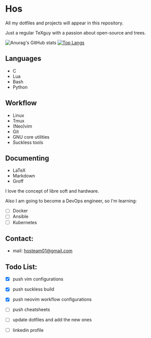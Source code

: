 # Hos

All my dotfiles and projects will appear in this repository.

Just a regular TeXguy with a passion about open-source and trees.

![Anurag's GitHub stats](https://github-readme-stats.vercel.app/api?username=hossein-lap&show_icons=true&theme=dark)
[![Top Langs](https://github-readme-stats.vercel.app/api/top-langs/?username=hossein-lap&layout=compact&langs_count=8&theme=dark)](https://github.com/anuraghazra/github-readme-stats) 


## Languages

- C
- Lua
- Bash
- Python

## Workflow

- Linux
- Tmux
- (Neo)vim
- Git
- GNU core utilities
- Suckless tools

## Documenting
- LaTeX
- Markdown
- Groff

I love the concept of libre soft and hardware.

Also I am going to become a DevOps engineer, so I'm learning:

- [ ] Docker
- [ ] Ansible
- [ ] Kubernetes

## Contact:

- mail: hosteam01@gmail.com

## Todo List:

- [x] push vim configurations
- [x] push suckless build
- [x] push neovim workflow configurations
- [ ] push cheatsheets
- [ ] update dotfiles and add the new ones
- [ ] linkedin profile

